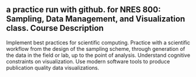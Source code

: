 ## a practice run with github. for NRES 800: Sampling, Data Management, and Visualization class. Course Description 
Implement best practices for scientific computing. Practice with a scientific workflow from the design of the sampling scheme, through generation of the data in the field or lab, up to the point of analysis. Understand cognitive constraints on visualization. Use modern software tools to produce publication quality data visualizations.
